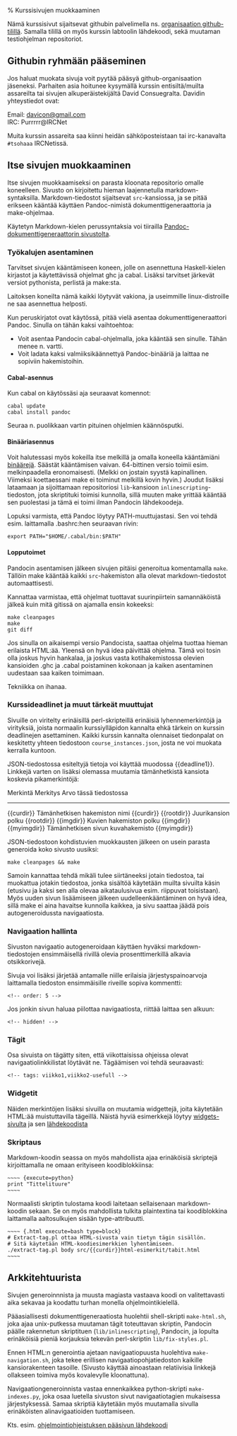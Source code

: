% Kurssisivujen muokkaaminen
<!-- hidden! -->

Nämä kurssisivut sijaitsevat githubin palvelimella 
ns. [organisaation github-tilillä](https://github.com/AdvancedKittenry/).
Samalla tilillä on myös kurssin labtoolin lähdekoodi, sekä muutaman
testiohjelman repositoriot.

## Githubin ryhmään pääseminen

Jos haluat muokata sivuja voit pyytää  pääsyä github-organisaation jäseneksi.
Parhaiten asia hoitunee kysymällä kurssin entisiltä/muilta assareilta tai sivujen alkuperäistekijältä David Consuegralta.
Davidin yhteystiedot ovat:

Email: davicon@gmail.com \
IRC: Purrrrr@IRCNet

Muita kurssin assareita saa kiinni heidän sähköposteistaan tai 
irc-kanavalta `#tsohaaa` IRCNetissä.

## Itse sivujen muokkaaminen

Itse sivujen muokkaamiseksi on parasta kloonata
repositorio omalle koneelleen. 
Sivusto on kirjoitettu hieman laajennetulla markdown-syntaksilla.
Markdown-tiedostot sijaitsevat `src`-kansiossa, ja se pitää erikseen kääntää käyttäen
Pandoc-nimistä dokumenttigeneraattoria ja make-ohjelmaa.

Käytetyn Markdown-kielen perussyntaksia voi tiirailla 
[Pandoc-dokumenttigeneraattorin sivustolta](http://johnmacfarlane.net/pandoc/README.html).

### Työkalujen asentaminen

Tarvitset sivujen kääntämiseen
koneen, jolle on asennettuna Haskell-kielen kirjastot
ja käytettävissä ohjelmat ghc ja cabal. 
Lisäksi tarvitset järkevät versiot pythonista, perlistä ja make:sta.

Laitoksen koneilta nämä kaikki löytyvät vakiona, ja useimmille 
linux-distroille ne saa asennettua helposti.

Kun peruskirjatot ovat käytössä, pitää vielä asentaa dokumenttigeneraattori Pandoc.
Sinulla on tähän kaksi vaihtoehtoa:

* Voit asentaa Pandocin cabal-ohjelmalla, joka kääntää sen sinulle. Tähän menee n. vartti.
* Voit ladata kaksi valmiiksikäännettyä Pandoc-binääriä ja laittaa ne sopiviin hakemistoihin.

#### Cabal-asennus

Kun cabal on käytössäsi aja seuraavat komennot:

~~~
cabal update
cabal install pandoc
~~~

Seuraa n. puolikkaan vartin pituinen ohjelmien käännösputki.

#### Binääriasennus

Voit halutessasi myös kokeilla itse melkillä ja omalla koneella kääntämiäni
[binäärejä](http://www.cs.helsinki.fi/u/consuegr/pandoc/).
Säästät kääntämisen vaivan. 64-bittinen versio toimii esim. melkinpaadella eronomaisesti. 
(Melkki on jostain syystä kapinallinen. Viimeksi koettaessani make ei toiminut melkillä kovin hyvin.)
Joudut lisäksi lataamaan ja sijoittamaan repositoriosi `lib`-kansioon `inlinescripting`-tiedoston, 
jota skriptituki toimisi kunnolla, sillä muuten make yrittää kääntää sen puolestasi ja 
tämä ei toimi ilman Pandocin lähdekoodeja.

Lopuksi varmista, että Pandoc löytyy PATH-muuttujastasi. 
Sen voi tehdä esim. laittamalla .bashrc:hen seuraavan rivin: 

~~~
export PATH="$HOME/.cabal/bin:$PATH"
~~~

#### Lopputoimet

Pandocin asentamisen jälkeen 
sivujen pitäisi generoitua komentamalla `make`.
Tällöin make kääntää kaikki `src`-hakemiston alla olevat markdown-tiedostot automaattisesti.

Kannattaa varmistaa, että ohjelmat tuottavat suurinpiirtein samannäköistä jälkeä kuin 
mitä gitissä on ajamalla ensin kokeeksi:

~~~
make cleanpages
make
git diff
~~~

<info>
Jos sinulla on aikaisempi versio Pandocista, saattaa ohjelma
tuottaa hieman erilaista HTML:ää. Yleensä on hyvä idea päivittää
ohjelma. Tämä voi tosin olla joskus hyvin hankalaa, ja joskus 
vasta kotihakemistossa olevien kansioiden .ghc ja .cabal poistaminen 
kokonaan ja kaiken asentaminen uudestaan saa kaiken toimimaan.

Tekniikka on ihanaa.
</info>

### Kurssideadlinet ja muut tärkeät muuttujat

Sivuille on viritelty erinäisillä perl-skripteillä erinäisiä
lyhennemerkintöjä ja virityksiä, joista normaalin kurssiylläpidon
kannalta ehkä tärkein on kurssin deadlinejen asettaminen.
Kaikki kurssin kannalta olennaiset tiedonpalat on keskitetty yhteen
tiedostoon `course_instances.json`, josta ne voi muokata kerralla kuntoon.

JSON-tiedostossa esiteltyjä tietoja voi käyttää muodossa \{{deadline1}}.
Linkkejä varten on lisäksi olemassa muutamia tämänhetkistä kansiota
koskevia pikamerkintöjä:

Merkintä       Merkitys                           Arvo tässä tiedostossa
-------------- ---------------------------------- ----------------------
\{{curdir}}    Tämänhetkisen hakemiston nimi      {{curdir}}
\{{rootdir}}   Juurikansion polku                 {{rootdir}}
\{{imgdir}}    Kuvien hakemiston polku            {{imgdir}}
\{{myimgdir}}  Tämänhetkisen sivun kuvahakemisto  {{myimgdir}}

JSON-tiedostoon kohdistuvien
muokkausten jälkeen on usein parasta generoida koko sivusto uusiksi:

~~~
make cleanpages && make
~~~

Samoin kannattaa tehdä mikäli tulee siirtäneeksi jotain tiedostoa,
tai muokattua jotakin tiedostoa, jonka sisältöä käytetään muilta sivuilta käsin (etusivu ja kaksi sen alla olevaa aikataulusivua esim. riippuvat toisistaan). Myös uuden sivun lisäämiseen jälkeen uudelleenkääntäminen on hyvä idea,
sillä make ei aina havaitse kunnolla kaikkea, ja sivu saattaa
jäädä pois autogeneroidussta navigaatiosta.

### Navigaation hallinta

Sivuston navigaatio autogeneroidaan käyttäen
hyväksi markdown-tiedostojen ensimmäisellä rivillä
olevia prosenttimerkillä alkavia otsikkorivejä.

Sivuja voi lisäksi järjetää antamalle niille erilaisia
järjestyspainoarvoja laittamalla
tiedoston ensimmäisille riveille sopiva kommentti:

~~~
<!-- order: 5 -->
~~~

Jos jonkin sivun haluaa piilottaa navigaatiosta, riittää laittaa sen alkuun:

~~~
<!-- hidden! -->
~~~

### Tägit

Osa sivuista on tägätty siten, että viikottaisissa
ohjeissa olevat navigaatiolinkkilistat löytävät ne.
Tägäämisen voi tehdä seuraavasti:

~~~
<!-- tags: viikko1,viikko2-usefull -->
~~~

### Widgetit

Näiden merkintöjen lisäksi sivuilla on muutamia widgettejä, joita käytetään HTML:ää muistuttavilla tägeillä.
Näistä hyviä esimerkkejä löytyy 
[widgets-sivulta](widgets.html)
ja sen [lähdekoodista]({{rootdir}}src/{{curdir}}/widgets.markdown)

### Skriptaus

Markdown-koodin seassa on myös mahdollista ajaa erinäköisiä skriptejä
kirjoittamalla ne omaan erityiseen koodiblokkiinsa:

~~~~~~~~
~~~~ {execute=python}
print "Tittelituure"
~~~~
~~~~~~~~

Normaalisti skriptin tulostama koodi laitetaan sellaisenaan markdown-koodin sekaan. Se on myös mahdollista tulkita plaintextina 
tai koodiblokkina laittamalla aaltosulkujen sisään type-attribuutti.

~~~~~~~~
~~~~ {.html execute=bash type=block}
# Extract-tag.pl ottaa HTML-sivusta vain tietyn tägin sisällön. 
# Sitä käytetään HTML-koodiesimerkkien lyhentämiseen.
./extract-tag.pl body src/{{curdir}}html-esimerkit/tabit.html
~~~~
~~~~~~~~

## Arkkitehtuurista

Sivujen generoinnnista ja muusta magiasta
vastaava koodi on valitettavasti aika sekavaa ja koodattu turhan monella ohjelmointikielellä.

Pääasiallisesti dokumenttigeneraatiosta huolehtii shell-skripti `make-html.sh`,
joka ajaa unix-putkessa muutaman tägit toteuttavan skriptin, Pandocin päälle
rakennetun skriptituen (`lib/inlinescripting`), Pandocin, ja lopulta erinäköisiä pieniä korjauksia tekevän perl-skriptin `lib/fix-styles.pl`.

Ennen HTML:n generointia ajetaan navigaatiopuusta
huolehtiva `make-navigation.sh`, joka tekee erillisen 
navigaatiopohjatiedoston kaikille kansiorakenteen tasoille.
(Sivusto käyttää ainoastaan relatiivisia linkkejä ollakseen toimiva myös kovalevylle kloonattuna).

Navigaationgeneroinnista vastaa ennenkaikkea python-skripti
`make-indexes.py`, joka osaa luetella sivuston
sivut navigaatiotagien mukaisessa järjestyksessä.
Samaa skriptiä käytetään myös muutamalla sivulla erinäköisten
alinavigaatioiden tuottamiseen. 

Kts. esim. 
[ohjelmointiohjeistuksen pääsivun lähdekoodi]({{rootdir}}src/koodaaminen/index.markdown)
